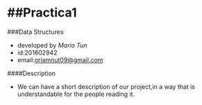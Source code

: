 ##Practica1
===========
###Data Structures

- developed by *Mario Tun*<br>
- id:201602942<br>
- email:oriamnut09@gmail.com<br>

####Description
- We can have a short description of our project,in a way that is understandable for the people reading it.